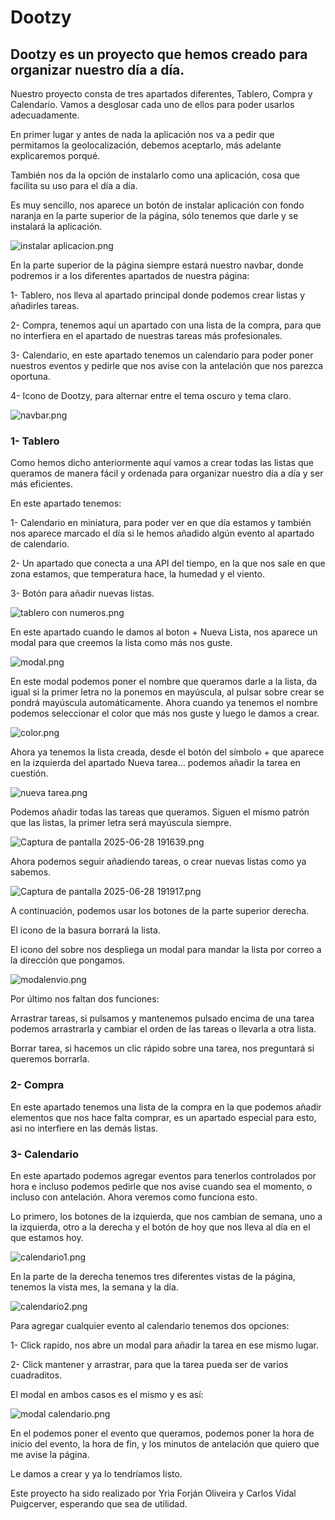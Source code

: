# Dootzy

## Dootzy es un proyecto que hemos creado para organizar nuestro día a día.

Nuestro proyecto consta de tres apartados diferentes, Tablero, Compra y Calendario. Vamos a desglosar cada uno de ellos para poder usarlos adecuadamente.

En primer lugar y antes de nada la aplicación nos va a pedir que permitamos la geolocalización, debemos aceptarlo, más adelante explicaremos porqué.

También nos da la opción de instalarlo como una aplicación, cosa que facilita su uso para el día a día. 

Es muy sencillo, nos aparece un botón de instalar aplicación con fondo naranja en la parte superior de la página, sólo tenemos que darle y se instalará la aplicación.

![instalar aplicacion.png](assets/instalar_aplicacion.png)

En la parte superior de la página siempre estará nuestro navbar, donde podremos ir a los diferentes apartados de nuestra página:

1- Tablero, nos lleva al apartado principal donde podemos crear listas y añadirles tareas.

2- Compra, tenemos aquí un apartado con una lista de la compra, para que no interfiera en el apartado de nuestras tareas más profesionales.

3- Calendario, en este apartado tenemos un calendario para poder poner nuestros eventos y pedirle que nos avise con la antelación que nos parezca oportuna.

4- Icono de Dootzy, para alternar entre el tema oscuro y tema claro.

![navbar.png](assets/navbar.png)

### 1- Tablero

Como hemos dicho anteriormente aquí vamos a crear todas las listas que queramos de manera fácil y ordenada para organizar nuestro día a día y ser más eficientes.

En este apartado tenemos:

1- Calendario en miniatura, para poder ver en que día estamos y también nos aparece marcado el día si le hemos añadido algún evento al apartado de calendario.

2- Un apartado que conecta a una API del tiempo, en la que nos sale en que zona estamos, que temperatura hace, la humedad y el viento.

3- Botón para añadir nuevas listas.

![tablero con numeros.png](assets/tablero_con_numeros.png)

En este apartado cuando le damos al boton + Nueva Lista, nos aparece un modal para que creemos la lista como más nos guste.

![modal.png](assets/modal.png)

En este modal podemos poner el nombre que queramos darle a la lista, da igual si la primer letra no la ponemos en mayúscula, al pulsar sobre crear se pondrá mayúscula automáticamente. Ahora cuando ya tenemos el nombre podemos seleccionar el color que más nos guste y luego le damos a crear.

![color.png](assets/color.png)

Ahora ya tenemos la lista creada, desde el botón del símbolo + que aparece en la izquierda del apartado Nueva tarea… podemos añadir la tarea en cuestión.

![nueva tarea.png](assets/nueva_tarea.png)

Podemos añadir todas las tareas que queramos. Siguen el mismo patrón que las listas, la primer letra será mayúscula siempre.

![Captura de pantalla 2025-06-28 191639.png](assets/tareas.png)

Ahora podemos seguir añadiendo tareas, o crear nuevas listas como ya sabemos.

![Captura de pantalla 2025-06-28 191917.png](assets/tareaslistas.png)

A continuación, podemos usar los botones de la parte superior derecha.

El icono de la basura borrará la lista.

El icono del sobre nos despliega un modal para mandar la lista por correo a la dirección que pongamos.

![modalenvio.png](assets/modalenvio.png)

Por último nos faltan dos funciones:

Arrastrar tareas, si pulsamos y mantenemos pulsado encima de una tarea podemos arrastrarla y cambiar el orden de las tareas o llevarla a otra lista.

Borrar tarea, si hacemos un clic rápido sobre una tarea, nos preguntará si queremos borrarla.

### 2- Compra

En este apartado tenemos una lista de la compra en la que podemos añadir elementos que nos hace falta comprar, es un apartado especial para esto, asi no interfiere en las demás listas.

### 3- Calendario

En este apartado podemos agregar eventos para tenerlos controlados por hora e incluso podemos pedirle que nos avise cuando sea el momento, o incluso con antelación. Ahora veremos como funciona esto.

Lo primero, los botones de la izquierda, que nos cambian de semana, uno a la izquierda, otro a la derecha y el botón de hoy que nos lleva al día en el que estamos hoy.

![calendario1.png](assets/calendario1.png)

En la parte de la derecha tenemos tres diferentes vistas de la página, tenemos la vista mes, la semana y la día.

![calendario2.png](assets/calendario2.png)

Para agregar cualquier evento al calendario tenemos dos opciones:

1- Click rapido, nos abre un modal para añadir la tarea en ese mismo lugar.

2- Click mantener y arrastrar, para que la tarea pueda ser de varios cuadraditos.

El modal en ambos casos es el mismo y es así:

![modal calendario.png](assets/modal_calendario.png)

En el podemos poner el evento que queramos, podemos poner la hora de inicio del evento, la hora de fin, y los minutos de antelación que quiero que me avise la página.

Le damos a crear y ya lo tendríamos listo.

Este proyecto ha sido realizado por Yria Forján Oliveira y Carlos Vidal Puigcerver, esperando que sea de utilidad.